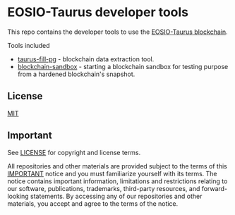 # EOSIO-Taurus developer tools

This repo contains the developer tools to use the [EOSIO-Taurus blockchain](https://github.com/EOSIO/taurus-node).

Tools included
- [taurus-fill-pg](./taurus-fill-pg) - blockchain data extraction tool.
- [blockchain-sandbox](./blockchain-sandbox) - starting a blockchain sandbox for testing purpose from a hardened blockchain's snapshot.

## License

[MIT](./LICENSE)

## Important

See [LICENSE](./LICENSE) for copyright and license terms.

All repositories and other materials are provided subject to the terms of this [IMPORTANT](https://github.com/EOSIO/taurus-node/blob/develop/IMPORTANT.md) notice and you must familiarize yourself with its terms.  The notice contains important information, limitations and restrictions relating to our software, publications, trademarks, third-party resources, and forward-looking statements.  By accessing any of our repositories and other materials, you accept and agree to the terms of the notice.

